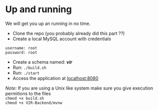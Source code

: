 # Up and running

We will get you up an running in no time. 

* Clone the repo (you probably already did this part ??)
* Create a local MySQL account with credentials
 ```
username: root
password: root
```
* Create a schema named: _**vir**_
* Run: ```./build.sh``` 
* Run: ```./start```
* Access the application at [localhost:8080](localhost:8080)

_Note:_
If you are using a Unix like system make sure you give execution permitions to the files  
```chmod +x build.sh```  
```chmod +x VIR-Backend/mvnw```